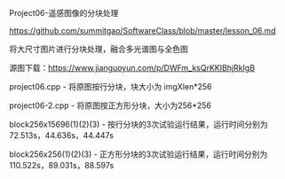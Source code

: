 
Project06-遥感图像的分块处理

https://github.com/summitgao/SoftwareClass/blob/master/lesson_06.md

将大尺寸图片进行分块处理，融合多光谱图与全色图

源图下载：https://www.jianguoyun.com/p/DWFm_ksQrKKIBhjRkIgB

project06.cpp - 将原图按行分块，块大小为 imgXlen*256

project06-2.cpp - 将原图按正方形分块，大小为256*256

block256x15696(1)(2)(3) - 按行分块的3次试验运行结果，运行时间分别为 72.513s，44.636s，44.447s

block256x256(1)(2)(3) - 正方形分块的3次试验运行结果，运行时间分别为 110.522s，89.031s，88.597s
